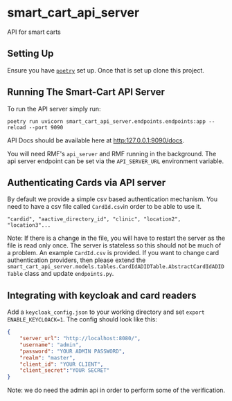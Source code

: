 # smart_cart_api_server
API for smart carts

## Setting Up

Ensure you have [`poetry`](https://python-poetry.org/) set up. Once that is set up clone this project.

## Running The Smart-Cart API Server

To run the API server simply run:
```
poetry run uvicorn smart_cart_api_server.endpoints.endpoints:app --reload --port 9090
```
API Docs should be available here at [http:127.0.0.1:9090/docs](http:127.0.0.1:9090/docs).

You will need RMF's `api_server` and RMF running in the background.
The api server endpoint can be set via the `API_SERVER_URL` environment variable.

## Authenticating Cards via API server

By default we provide a simple csv based authentication mechanism. You need to
have a csv file called `CardId.csv`in order to be able to use it.
```
"cardid", "aactive_directory_id", "clinic", "location2", "location3"...
```
Note: If there is a change in the file, you will have to restart the server as the file is read only once. The server is stateless so this should not be much of a problem. An example `CardId.csv` is provided. If you want to change card authentication providers, then please extend the `smart_cart_api_server.models.tables.CardIdADIDTable.AbstractCardIdADIDTable` class and update `endpoints.py`.

## Integrating with keycloak and card readers

Add a `keycloak_config.json` to your working directory and set `export ENABLE_KEYCLOACK=1`. The config should look like this:
```json
{
    "server_url": "http://localhost:8080/",
    "username": "admin",
    "password": "YOUR ADMIN PASSWORD",
    "realm": "master",
    "client_id": "YOUR CLIENT",
    "client_secret":"YOUR SECRET"
}
```
Note: we do need the admin api in order to perform some of the verification.